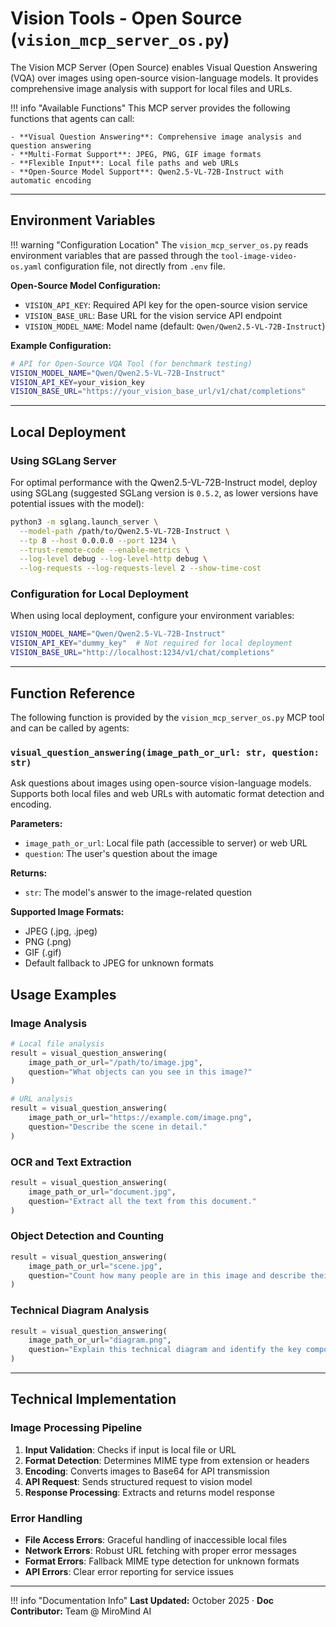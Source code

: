 # Vision Tools - Open Source (`vision_mcp_server_os.py`)

The Vision MCP Server (Open Source) enables Visual Question Answering (VQA) over images using open-source vision-language models. It provides comprehensive image analysis with support for local files and URLs.

!!! info "Available Functions"
    This MCP server provides the following functions that agents can call:
    
    - **Visual Question Answering**: Comprehensive image analysis and question answering
    - **Multi-Format Support**: JPEG, PNG, GIF image formats
    - **Flexible Input**: Local file paths and web URLs
    - **Open-Source Model Support**: Qwen2.5-VL-72B-Instruct with automatic encoding

---

## Environment Variables

!!! warning "Configuration Location"
    The `vision_mcp_server_os.py` reads environment variables that are passed through the `tool-image-video-os.yaml` configuration file, not directly from `.env` file.

**Open-Source Model Configuration:**

- `VISION_API_KEY`: Required API key for the open-source vision service
- `VISION_BASE_URL`: Base URL for the vision service API endpoint
- `VISION_MODEL_NAME`: Model name (default: `Qwen/Qwen2.5-VL-72B-Instruct`)

**Example Configuration:**
```bash
# API for Open-Source VQA Tool (for benchmark testing)
VISION_MODEL_NAME="Qwen/Qwen2.5-VL-72B-Instruct"
VISION_API_KEY=your_vision_key
VISION_BASE_URL="https://your_vision_base_url/v1/chat/completions"
```

---

## Local Deployment

### Using SGLang Server

For optimal performance with the Qwen2.5-VL-72B-Instruct model, deploy using SGLang (suggested SGLang version is `0.5.2`, as lower versions have potential issues with the model):

```bash
python3 -m sglang.launch_server \
  --model-path /path/to/Qwen2.5-VL-72B-Instruct \
  --tp 8 --host 0.0.0.0 --port 1234 \
  --trust-remote-code --enable-metrics \
  --log-level debug --log-level-http debug \
  --log-requests --log-requests-level 2 --show-time-cost
```

### Configuration for Local Deployment

When using local deployment, configure your environment variables:

```bash
VISION_MODEL_NAME="Qwen/Qwen2.5-VL-72B-Instruct"
VISION_API_KEY="dummy_key"  # Not required for local deployment
VISION_BASE_URL="http://localhost:1234/v1/chat/completions"
```

---

## Function Reference

The following function is provided by the `vision_mcp_server_os.py` MCP tool and can be called by agents:

### `visual_question_answering(image_path_or_url: str, question: str)`

Ask questions about images using open-source vision-language models. Supports both local files and web URLs with automatic format detection and encoding.

**Parameters:**

- `image_path_or_url`: Local file path (accessible to server) or web URL
- `question`: The user's question about the image

**Returns:**

- `str`: The model's answer to the image-related question

**Supported Image Formats:**
- JPEG (.jpg, .jpeg)
- PNG (.png)
- GIF (.gif)
- Default fallback to JPEG for unknown formats

## Usage Examples

### Image Analysis
```python
# Local file analysis
result = visual_question_answering(
    image_path_or_url="/path/to/image.jpg",
    question="What objects can you see in this image?"
)

# URL analysis
result = visual_question_answering(
    image_path_or_url="https://example.com/image.png",
    question="Describe the scene in detail."
)
```

### OCR and Text Extraction
```python
result = visual_question_answering(
    image_path_or_url="document.jpg",
    question="Extract all the text from this document."
)
```

### Object Detection and Counting
```python
result = visual_question_answering(
    image_path_or_url="scene.jpg",
    question="Count how many people are in this image and describe their activities."
)
```

### Technical Diagram Analysis
```python
result = visual_question_answering(
    image_path_or_url="diagram.png",
    question="Explain this technical diagram and identify the key components."
)
```

---

## Technical Implementation

### Image Processing Pipeline

1. **Input Validation**: Checks if input is local file or URL
2. **Format Detection**: Determines MIME type from extension or headers
3. **Encoding**: Converts images to Base64 for API transmission
4. **API Request**: Sends structured request to vision model
5. **Response Processing**: Extracts and returns model response

### Error Handling

- **File Access Errors**: Graceful handling of inaccessible local files
- **Network Errors**: Robust URL fetching with proper error messages
- **Format Errors**: Fallback MIME type detection for unknown formats
- **API Errors**: Clear error reporting for service issues

---

!!! info "Documentation Info"
    **Last Updated:** October 2025 · **Doc Contributor:** Team @ MiroMind AI
